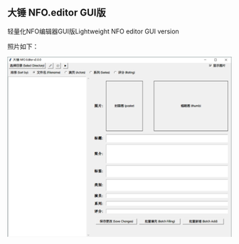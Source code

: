 
## 大锤 NFO.editor GUI版
轻量化NFO编辑器GUI版Lightweight NFO editor GUI version


照片如下：


<center><img src="https://github.com/cgkings/NFO.Editor/blob/main/pic/v2.0.0.jpg" alt="主菜单" /></center>

